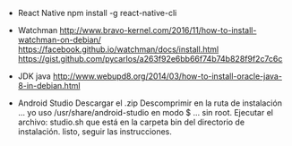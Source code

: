 + React Native
npm install -g react-native-cli

+ Watchman
http://www.bravo-kernel.com/2016/11/how-to-install-watchman-on-debian/
https://facebook.github.io/watchman/docs/install.html
https://gist.github.com/pycarlos/a263f92e6bb66f74b74b828f9f2c7c6c


+ JDK java
http://www.webupd8.org/2014/03/how-to-install-oracle-java-8-in-debian.html

+ Android Studio
Descargar el .zip
Descomprimir en la ruta de instalación
… yo uso /usr/share/android-studio en modo $ … sin root.
Ejecutar el archivo: studio.sh que está en la carpeta bin del directorio de instalación.
listo, seguir las instrucciones.
